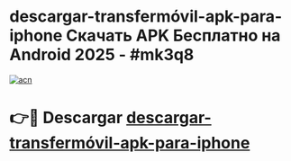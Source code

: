 # descargar-transfermóvil-apk-para-iphone Скачать APK Бесплатно на Android 2025 - #mk3q8

[![acn](https://github.com/user-attachments/assets/0f9c940e-d8b0-45ae-aac7-cd30a18b3e1c)](https://apps.freeplayer.one?title=descargar-transfermóvil-apk-para-iphone&ref=9RF)

# 👉🔴 Descargar [descargar-transfermóvil-apk-para-iphone](https://apps.freeplayer.one?title=descargar-transfermóvil-apk-para-iphone&ref=9RF)